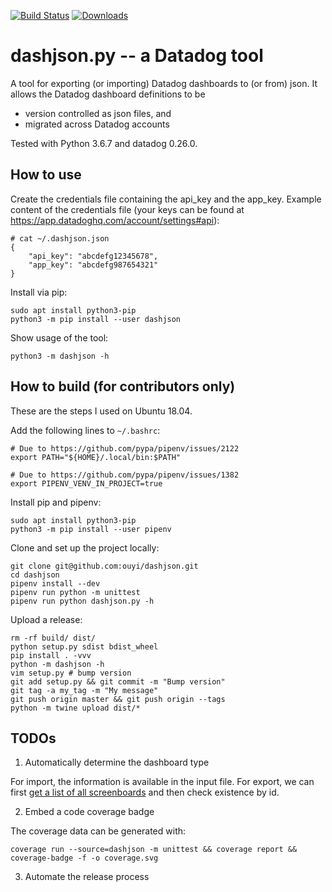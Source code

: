 [![Build Status](https://travis-ci.org/ouyi/dashjson.svg?branch=master)](https://travis-ci.org/ouyi/dashjson)
[![Downloads](https://pepy.tech/badge/dashjson/week)](https://pepy.tech/project/dashjson)

# dashjson.py -- a Datadog tool

A tool for exporting (or importing) Datadog dashboards to (or from) json. It allows the Datadog dashboard definitions to be

- version controlled as json files, and
- migrated across Datadog accounts

Tested with Python 3.6.7 and datadog 0.26.0.

## How to use

Create the credentials file containing the api\_key and the app\_key. Example content of the credentials file (your keys can be found at https://app.datadoghq.com/account/settings#api):

    # cat ~/.dashjson.json
    {
        "api_key": "abcdefg12345678",
        "app_key": "abcdefg987654321"
    }

Install via pip:

    sudo apt install python3-pip
    python3 -m pip install --user dashjson

Show usage of the tool:

    python3 -m dashjson -h

## How to build (for contributors only)

These are the steps I used on Ubuntu 18.04.

Add the following lines to `~/.bashrc`:

    # Due to https://github.com/pypa/pipenv/issues/2122
    export PATH="${HOME}/.local/bin:$PATH"

    # Due to https://github.com/pypa/pipenv/issues/1382
    export PIPENV_VENV_IN_PROJECT=true

Install pip and pipenv:

    sudo apt install python3-pip
    python3 -m pip install --user pipenv

Clone and set up the project locally:

    git clone git@github.com:ouyi/dashjson.git
    cd dashjson
    pipenv install --dev
    pipenv run python -m unittest
    pipenv run python dashjson.py -h

Upload a release:

    rm -rf build/ dist/
    python setup.py sdist bdist_wheel
    pip install . -vvv
    python -m dashjson -h
    vim setup.py # bump version
    git add setup.py && git commit -m "Bump version"
    git tag -a my_tag -m "My message"
    git push origin master && git push origin --tags
    python -m twine upload dist/*

## TODOs

1. Automatically determine the dashboard type

For import, the information is available in the input file. For export, we can first [get a list of all screenboards](https://docs.datadoghq.com/api/?lang=python#get-all-screenboards) and then check existence by id.

2. Embed a code coverage badge

The coverage data can be generated with:

    coverage run --source=dashjson -m unittest && coverage report && coverage-badge -f -o coverage.svg

3. Automate the release process
